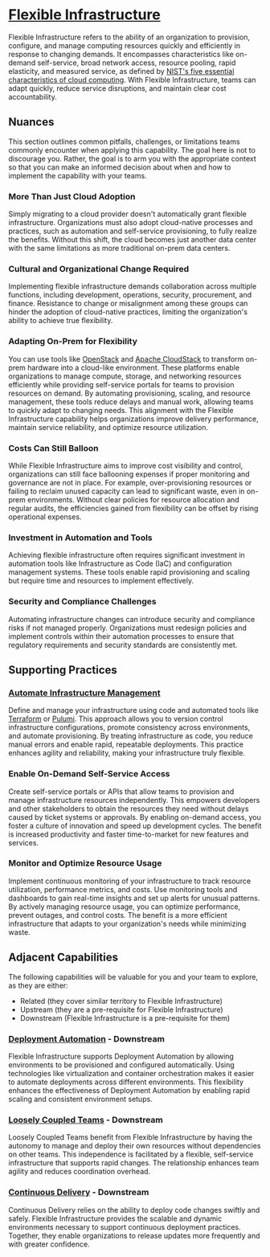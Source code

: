 # [Flexible Infrastructure](https://dora.dev/capabilities/flexible-infrastructure/)

Flexible Infrastructure refers to the ability of an organization to provision, configure, and manage computing resources quickly and efficiently in response to changing demands. It encompasses characteristics like on-demand self-service, broad network access, resource pooling, rapid elasticity, and measured service, as defined by [NIST's five essential characteristics of cloud computing](https://nvlpubs.nist.gov/nistpubs/Legacy/SP/nistspecialpublication800-145.pdf). With Flexible Infrastructure, teams can adapt quickly, reduce service disruptions, and maintain clear cost accountability.

## Nuances

This section outlines common pitfalls, challenges, or limitations teams commonly encounter when applying this capability. The goal here is not to discourage you. Rather, the goal is to arm you with the appropriate context so that you can make an informed decision about when and how to implement the capability with your teams.

### More Than Just Cloud Adoption

Simply migrating to a cloud provider doesn't automatically grant flexible infrastructure. Organizations must also adopt cloud-native processes and practices, such as automation and self-service provisioning, to fully realize the benefits. Without this shift, the cloud becomes just another data center with the same limitations as more traditional on-prem data centers.

### Cultural and Organizational Change Required

Implementing flexible infrastructure demands collaboration across multiple functions, including development, operations, security, procurement, and finance. Resistance to change or misalignment among these groups can hinder the adoption of cloud-native practices, limiting the organization's ability to achieve true flexibility.

### Adapting On-Prem for Flexibility

You can use tools like [OpenStack](https://opendev.org/openstack) and [Apache CloudStack](https://github.com/apache/cloudstack) to transform on-prem hardware into a cloud-like environment. These platforms enable organizations to manage compute, storage, and networking resources efficiently while providing self-service portals for teams to provision resources on demand. By automating provisioning, scaling, and resource management, these tools reduce delays and manual work, allowing teams to quickly adapt to changing needs. This alignment with the Flexible Infrastructure capability helps organizations improve delivery performance, maintain service reliability, and optimize resource utilization.

### Costs Can Still Balloon

While Flexible Infrastructure aims to improve cost visibility and control, organizations can still face ballooning expenses if proper monitoring and governance are not in place. For example, over-provisioning resources or failing to reclaim unused capacity can lead to significant waste, even in on-prem environments. Without clear policies for resource allocation and regular audits, the efficiencies gained from flexibility can be offset by rising operational expenses.

### Investment in Automation and Tools

Achieving flexible infrastructure often requires significant investment in automation tools like Infrastructure as Code (IaC) and configuration management systems. These tools enable rapid provisioning and scaling but require time and resources to implement effectively.

### Security and Compliance Challenges

Automating infrastructure changes can introduce security and compliance risks if not managed properly. Organizations must redesign policies and implement controls within their automation processes to ensure that regulatory requirements and security standards are consistently met.

## Supporting Practices

### [Automate Infrastructure Management](/practices/automate-infrastructure-management.md)

Define and manage your infrastructure using code and automated tools like [Terraform](https://github.com/hashicorp/terraform) or [Pulumi](https://github.com/pulumi/). This approach allows you to version control infrastructure configurations, promote consistency across environments, and automate provisioning. By treating infrastructure as code, you reduce manual errors and enable rapid, repeatable deployments. This practice enhances agility and reliability, making your infrastructure truly flexible.

### Enable On-Demand Self-Service Access

Create self-service portals or APIs that allow teams to provision and manage infrastructure resources independently. This empowers developers and other stakeholders to obtain the resources they need without delays caused by ticket systems or approvals. By enabling on-demand access, you foster a culture of innovation and speed up development cycles. The benefit is increased productivity and faster time-to-market for new features and services.

### Monitor and Optimize Resource Usage

Implement continuous monitoring of your infrastructure to track resource utilization, performance metrics, and costs. Use monitoring tools and dashboards to gain real-time insights and set up alerts for unusual patterns. By actively managing resource usage, you can optimize performance, prevent outages, and control costs. The benefit is a more efficient infrastructure that adapts to your organization's needs while minimizing waste.

## Adjacent Capabilities

The following capabilities will be valuable for you and your team to explore, as they are either:

- Related (they cover similar territory to Flexible Infrastructure)
- Upstream (they are a pre-requisite for Flexible Infrastructure)
- Downstream (Flexible Infrastructure is a pre-requisite for them)

### [Deployment Automation](/capabilities/deployment-automation.md) - Downstream

Flexible Infrastructure supports Deployment Automation by allowing environments to be provisioned and configured automatically. Using technologies like virtualization and container orchestration makes it easier to automate deployments across different environments. This flexibility enhances the effectiveness of Deployment Automation by enabling rapid scaling and consistent environment setups.

### [Loosely Coupled Teams](/capabilities/loosely-coupled-teams.md) - Downstream

Loosely Coupled Teams benefit from Flexible Infrastructure by having the autonomy to manage and deploy their own resources without dependencies on other teams. This independence is facilitated by a flexible, self-service infrastructure that supports rapid changes. The relationship enhances team agility and reduces coordination overhead.

### [Continuous Delivery](/capabilities/continuous-delivery.md) - Downstream

Continuous Delivery relies on the ability to deploy code changes swiftly and safely. Flexible Infrastructure provides the scalable and dynamic environments necessary to support continuous deployment practices. Together, they enable organizations to release updates more frequently and with greater confidence.
